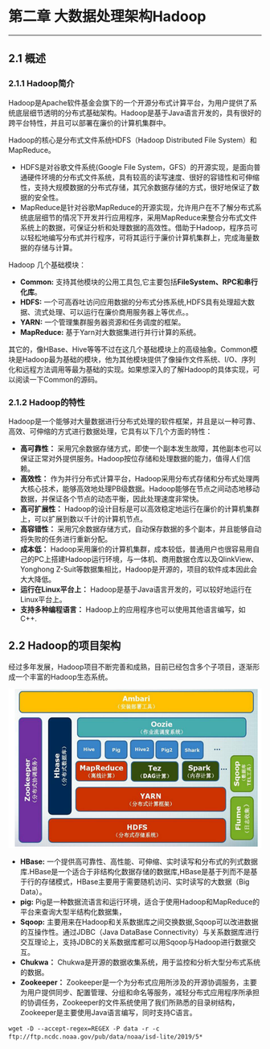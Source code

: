 # 第二章 大数据处理架构Hadoop

---

## 2.1 概述

### 2.1.1 Hadoop简介

Hadoop是Apache软件基金会旗下的一个开源分布式计算平台，为用户提供了系统底层细节透明的分布式基础架构。Hadoop是基于Java语言开发的，具有很好的跨平台特性，并且可以部署在廉价的计算机集群中。

Hadoop的核心是分布式文件系统HDFS（Hadoop Distributed File System）和MapReduce。

- HDFS是对谷歌文件系统(Google File System，GFS）的开源实现，是面向普通硬件环境的分布式文件系统，具有较高的读写速度、很好的容错性和可伸缩性，支持大规模数据的分布式存储，其冗余数据存储的方式，很好地保证了数据的安全性。
- MapReduce是针对谷歌MapReduce的开源实现，允许用户在不了解分布式系统底层细节的情况下开发并行应用程序，采用MapReduce来整合分布式文件系统上的数据，可保证分析和处理数据的高效性。借助于Hadoop，程序员可以轻松地编写分布式并行程序，可将其运行于廉价计算机集群上，完成海量数据的存储与计算。

Hadoop 几个基础模块：

- **Common:** 支持其他模块的公用工具包,它主要包括**FileSystem、RPC和串行化库**。
- **HDFS:**  一个可高吞吐访问应用数据的分布式分拣系统,HDFS具有处理超大数据、流式处理、可以运行在廉价商用服务器上等优点。。
- **YARN:** 一个管理集群服务器资源和任务调度的框架。
- **MapReduce:** 基于Yarn对大数据集进行并行计算的系统。


其它的，像HBase、Hive等等不过在这几个基础模块上的高级抽象。Common模块是Hadoop最为基础的模块，他为其他模块提供了像操作文件系统、I/O、序列化和远程方法调用等最为基础的实现。如果想深入的了解Hadoop的具体实现，可以阅读一下Common的源码。

### 2.1.2 Hadoop的特性

Hadoop是一个能够对大量数据进行分布式处理的软件框架，并且是以一种可靠、高效、可伸缩的方式进行数据处理，它具有以下几个方面的特性：

- **高可靠性：** 采用冗余数据存储方式，即使一个副本发生故障，其他副本也可以保证正常对外提供服务。Hadoop按位存储和处理数据的能力，值得人们信赖。
- **高效性：** 作为并行分布式计算平台，Hadoop采用分布式存储和分布式处理两大核心技术，能够高效地处理PB级数据。Hadoop能够在节点之间动态地移动数据，并保证各个节点的动态平衡，因此处理速度非常快。
- **高可扩展性：** Hadoop的设计目标是可以高效稳定地运行在廉价的计算机集群上，可以扩展到数以千计的计算机节点。
- **高容错性：** 采用冗余数据存储方式，自动保存数据的多个副本，并且能够自动将失败的任务进行重新分配。
- **成本低：** Hadoop采用廉价的计算机集群，成本较低，普通用户也很容易用自己的PC上搭建Hadoop运行环境，与一体机、商用数据仓库以及QlinkView、Yonghong Z-Suit等数据集相比，Hadoop是开源的，项目的软件成本因此会大大降低。
- **运行在Linux平台上：** Hadoop是基于Java语言开发的，可以较好地运行在Linux平台上。
- **支持多种编程语言：** Hadoop上的应用程序也可以使用其他语言编写，如C++.

## 2.2 Hadoop的项目架构

经过多年发展，Hadoop项目不断完善和成熟，目前已经包含多个子项目，逐渐形成一个丰富的Hadoop生态系统。

![chapter02-01.png](chapter02-01.png)

- **HBase:** 一个提供高可靠性、高性能、可伸缩、实时读写和分布式的列式数据库.HBase是一个适合于非结构化数据存储的数据库,HBase是基于列而不是基于行的存储模式，HBase主要用于需要随机访问、实时读写的大数据（Big Data）。
- **pig:** Pig是一种数据流语言和运行环境，适合于使用Hadoop和MapReduce的平台来查询大型半结构化数据集，
- **Sqoop:** 主要用来在Hadoop和关系数据库之间交换数据,Sqoop可以改进数据的互操作性。通过JDBC（Java DataBase Connectivity）与关系数据库进行交互理论上，支持JDBC的关系数据库都可以用Sqoop与Hadoop进行数据交互。
- **Chukwa：** Chukwa是开源的数据收集系统，用于监控和分析大型分布式系统的数据。
- **Zookeeper：** Zookeeper是一个为分布式应用所涉及的开源协调服务，主要为用户提供同步、配置管理、分组和命名等服务，减轻分布式应用程序所承担的协调任务，Zookeeper的文件系统使用了我们所熟悉的目录树结构，Zookeeper是主要使用Java语言编写，同时支持C语言。



```
wget -D --accept-regex=REGEX -P data -r -c ftp://ftp.ncdc.noaa.gov/pub/data/noaa/isd-lite/2019/5*

```
